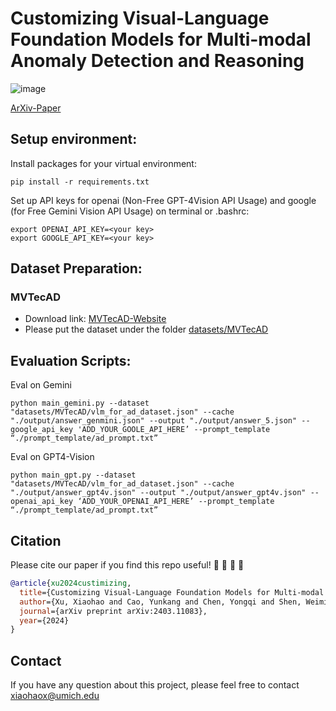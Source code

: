 # Customizing Visual-Language Foundation Models for Multi-modal Anomaly Detection and Reasoning

![image](https://github.com/Xiaohao-Xu/Customizable-VLM/assets/147964359/3bc6c6ab-b5c2-4b2d-8530-577ea95b9a0f)

[ArXiv-Paper](https://arxiv.org/pdf/2403.11083.pdf)


## Setup environment:

Install packages for your virtual environment:
```
pip install -r requirements.txt
```
Set up API keys for openai  (Non-Free GPT-4Vision API Usage) and google (for Free Gemini Vision API Usage) on terminal or .bashrc:
```
export OPENAI_API_KEY=<your key>
export GOOGLE_API_KEY=<your key>
```

## Dataset Preparation:

### MVTecAD
- Download link: [MVTecAD-Website](https://www.mvtec.com/company/research/datasets/mvtec-ad)
- Please put the dataset under the folder [datasets/MVTecAD](./datasets/MVTecAD)
## Evaluation Scripts:

Eval on Gemini
```
python main_gemini.py --dataset "datasets/MVTecAD/vlm_for_ad_dataset.json" --cache "./output/answer_genmini.json" --output "./output/answer_5.json" --google_api_key 'ADD_YOUR_GOOLE_API_HERE’ --prompt_template “./prompt_template/ad_prompt.txt”
```

Eval on GPT4-Vision
```
python main_gpt.py --dataset "datasets/MVTecAD/vlm_for_ad_dataset.json" --cache "./output/answer_gpt4v.json" --output "./output/answer_gpt4v.json" --openai_api_key ‘ADD_YOUR_OPENAI_API_HERE’ --prompt_template “./prompt_template/ad_prompt.txt”
```

## Citation

Please cite our paper if you find this repo useful! :yellow_heart: :blue_heart: :yellow_heart: :blue_heart:

```bibtex
@article{xu2024custimizing,
  title={Customizing Visual-Language Foundation Models for Multi-modal Anomaly Detection and Reasoning},
  author={Xu, Xiaohao and Cao, Yunkang and Chen, Yongqi and Shen, Weiming and Huang, Xiaonan},
  journal={arXiv preprint arXiv:2403.11083},
  year={2024}
}
```

## Contact
If you have any question about this project, please feel free to contact xiaohaox@umich.edu
